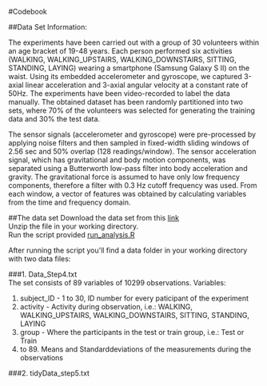 #Codebook

##Data Set Information:

The experiments have been carried out with a group of 30 volunteers within an age bracket of 19-48 years. Each person performed six activities (WALKING, WALKING_UPSTAIRS, WALKING_DOWNSTAIRS, SITTING, STANDING, LAYING) wearing a smartphone (Samsung Galaxy S II) on the waist. Using its embedded accelerometer and gyroscope, we captured 3-axial linear acceleration and 3-axial angular velocity at a constant rate of 50Hz. The experiments have been video-recorded to label the data manually. The obtained dataset has been randomly partitioned into two sets, where 70% of the volunteers was selected for generating the training data and 30% the test data. 

The sensor signals (accelerometer and gyroscope) were pre-processed by applying noise filters and then sampled in fixed-width sliding windows of 2.56 sec and 50% overlap (128 readings/window). The sensor acceleration signal, which has gravitational and body motion components, was separated using a Butterworth low-pass filter into body acceleration and gravity. The gravitational force is assumed to have only low frequency components, therefore a filter with 0.3 Hz cutoff frequency was used. From each window, a vector of features was obtained by calculating variables from the time and frequency domain.

##The data set
Download the data set from this [link](https://d396qusza40orc.cloudfront.net/getdata%2Fprojectfiles%2FUCI%20HAR%20Dataset.zip )<br>
Unzip the file in your working directory.<br>
Run the script provided [run_analysis.R](https://github.com/visualeditorNL/Getting-and-Cleaning-Data-Course-Project/blob/master/run_analysis.R)<br>

After running the script you'll find a data folder in your working directory with two data files:<p>
###1. Data_Step4.txt<br>
The set consists of 89 variables of 10299 observations. Variables:
1. subject_ID - 1 to 30, ID number for every paticipant of the experiment
2. activity - Activity during observation, i.e.: WALKING, WALKING_UPSTAIRS, WALKING_DOWNSTAIRS, SITTING, STANDING, LAYING
3. group - Where the participants in the test or train group, i.e.: Test or Train
4. to 89. Means and Standarddeviations of the measurements during the observations

###2. tidyData_step5.txt
